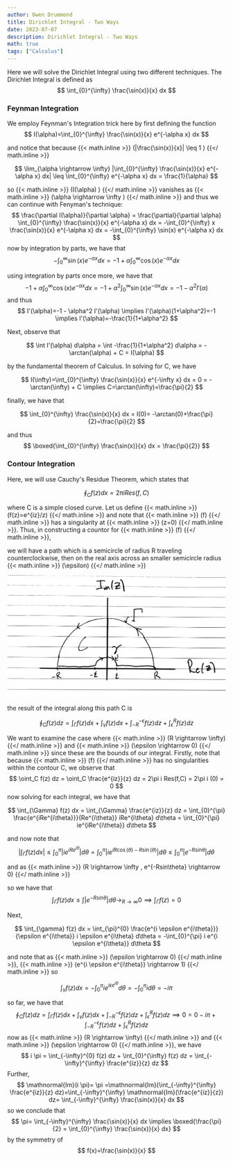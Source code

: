 ```yaml
---
author: Owen Drummond
title: Dirichlet Integral - Two Ways
date: 2023-07-07
description: Dirichlet Integral - Two Ways
math: true
tags: ["Calculus"]
---
```


Here we will solve the Dirichlet Integral using two different techniques. The Dirichlet Integral is defined as
$$
\int_{0}^{\infty} \frac{\sin(x)}{x} dx
$$

<!--more-->

### Feynman Integration

We employ Feynman's Integration trick here by first defining the function
$$
I(\alpha)=\int_{0}^{\infty} \frac{\sin(x)}{x} e^{-\alpha x} dx
$$

and notice that because 
{{< math.inline >}}
\(|\frac{\sin(x)}{x}| \leq 1 \)
{{</ math.inline >}} 

$$
\lim_{\alpha \rightarrow \infty} |\int_{0}^{\infty} \frac{\sin(x)}{x} e^{-\alpha x} dx| \leq \int_{0}^{\infty} e^{-\alpha x} dx = \frac{1}{\alpha}
$$

so 
{{< math.inline >}}
\(I(\alpha) \)
{{</ math.inline >}} 
vanishes as 
{{< math.inline >}}
\(\alpha \rightarrow \infty \)
{{</ math.inline >}} 
and thus we can continue with Fenyman's technique:
$$
\frac{\partial I(\alpha)}{\partial \alpha} = \frac{\partial}{\partial \alpha} \int_{0}^{\infty} \frac{\sin(x)}{x} e^{-\alpha x} dx = -\int_{0}^{\infty} x \frac{\sin(x)}{x} e^{-\alpha x} dx = -\int_{0}^{\infty} \sin(x) e^{-\alpha x} dx
$$
now by integration by parts, we have that
$$
-\int_{0}^{\infty} \sin(x) e^{-\alpha x} dx = -1+\alpha \int_{0}^{\infty} \cos(x) e^{-\alpha x} dx
$$

using integration by parts once more, we have that 
$$
-1+\alpha \int_{0}^{\infty} \cos(x) e^{-\alpha x} dx= -1+\alpha^2 \int_{0}^{\infty} \sin(x) e^{-\alpha x} dx = -1 - \alpha^2 I'(\alpha)
$$
and thus
$$
I'(\alpha)=-1 - \alpha^2 I'(\alpha) \implies I'(\alpha)(1+\alpha^2)=-1 \implies I'(\alpha)=-\frac{1}{1+\alpha^2}
$$

Next, observe that 

$$
\int I'(\alpha) d\alpha = \int -\frac{1}{1+\alpha^2} d\alpha = -\arctan(\alpha) + C = I(\alpha) 
$$

by the fundamental theorem of Calculus. In solving for C, we have

$$
I(\infty)=\int_{0}^{\infty} \frac{\sin(x)}{x} e^{-\infty x} dx = 0 = -\arctan(\infty) + C \implies C=\arctan(\infty)=\frac{\pi}{2}
$$

finally, we have that

$$
\int_{0}^{\infty} \frac{\sin(x)}{x} dx = I(0)= -\arctan(0)+\frac{\pi}{2}=\frac{\pi}{2}
$$

and thus
$$
\boxed{\int_{0}^{\infty} \frac{\sin(x)}{x} dx = \frac{\pi}{2}}
$$

### Contour Integration

Here, we will use Cauchy's Residue Theorem, which states that 

$$
\oint_{C} f(z) dx = 2\pi i Res(f,C)
$$

where C is a simple closed curve. Let us define
{{< math.inline >}}
\(f(z)=e^{iz}/z\)
{{</ math.inline >}}
and note that 
{{< math.inline >}}
\(f\)
{{</ math.inline >}}
has a singularity at 
{{< math.inline >}}
\(z=0\)
{{</ math.inline >}}.
Thus, in constructing a countor for 
{{< math.inline >}}
\(f\)
{{</ math.inline >}},

we will have a path which is a semicircle of radius R traveling counterclockwise, then on the real axis across an smaller semicircle radius 
{{< math.inline >}}
\(\epsilon\)
{{</ math.inline >}}

![Contour](IMG_1442.svg)

the result of the integral along this path C is 

$$
\oint_C f(z) dz = \int_{\Gamma} f(z) dx + \int_{\gamma} f(z) dx + \int_{-R}^{-\epsilon} f(z) dz + \int_{\epsilon}^{R} f(z) dz
$$

We want to examine the case where
{{< math.inline >}}
\(R \rightarrow \infty\)
{{</ math.inline >}}
and 
{{< math.inline >}}
\(\epsilon \rightarrow 0\)
{{</ math.inline >}} since these are the bounds of our integral.
Firstly, note that because 
{{< math.inline >}}
\(f\)
{{</ math.inline >}}
has no singularities within the contour C, we observe that
$$
\oint_C f(z) dz = \oint_C \frac{e^{iz}}{z} dz = 2\pi i Res(f,C) = 2\pi i (0) = 0
$$
now solving for each integral, we have that

$$
\int_{\Gamma} f(z) dx = \int_{\Gamma} \frac{e^{iz}}{z} dz = \int_{0}^{\pi} \frac{e^{iRe^{i\theta}}}{Re^{i\theta}} iRe^{i\theta} d\theta = \int_{0}^{\pi} ie^{iRe^{i\theta}} d\theta 
$$

and now note that 
$$
|\int_{\Gamma} f(z) dx| \leq \int_{0}^{\pi} |ie^{iRe^{i\theta}}| d\theta =  \int_{0}^{\pi} |ie^{iR\cos(\theta)-R\sin(\theta)}| d\theta \leq \int_{0}^{\pi} |e^{-Rsin\theta}| d\theta 
$$

and as 
{{< math.inline >}}
\(R \rightarrow \infty , e^{-Rsin\theta} \rightarrow 0\)
{{</ math.inline >}}

so we have that 
$$
\int_{\Gamma} f(z) dx \leq \int |e^{-Rsin\theta}| d\theta \rightarrow_{R \rightarrow \infty} 0 \implies \int_{\Gamma} f(z) = 0
$$

Next,

$$
\int_{\gamma} f(z) dx = \int_{\pi}^{0} \frac{e^{i \epsilon e^{i\theta}}}{\epsilon e^{i\theta}} i \epsilon e^{i\theta} d\theta = -\int_{0}^{\pi} i e^{i \epsilon e^{i\theta}} d\theta
$$ 

and note that as 
{{< math.inline >}}
\(\epsilon \rightarrow 0\)
{{</ math.inline >}},
{{< math.inline >}}
\(e^{i \epsilon e^{i\theta}} \rightarrow 1\)
{{</ math.inline >}}
so

$$
\int_{\gamma} f(z) dx = -\int_{0}^{\pi} i e^{i \epsilon e^{i\theta}} d\theta = -\int_{0}^{\pi} i d\theta = -i \pi
$$

so far, we have that
$$
\oint_C f(z) dz = \int_{\Gamma} f(z) dx + \int_{\gamma} f(z) dx + \int_{-R}^{-\epsilon} f(z) dz + \int_{\epsilon}^{R} f(z) dz \implies
0=0-i \pi + \int_{-R}^{-\epsilon} f(z) dz + \int_{\epsilon}^{R} f(z) dz 
$$
now as
{{< math.inline >}}
\(R \rightarrow \infty\)
{{</ math.inline >}}
and 
{{< math.inline >}}
\(\epsilon \rightarrow 0\)
{{</ math.inline >}},
we have
$$
i \pi = \int_{-\infty}^{0} f(z) dz + \int_{0}^{\infty} f(z) dz = \int_{-\infty}^{\infty} \frac{e^{iz}}{z} dz
$$
Further,
$$
\mathnormal{Im}(i \pi)= \pi =\mathnormal{Im}(\int_{-\infty}^{\infty} \frac{e^{iz}}{z} dz)=\int_{-\infty}^{\infty} \mathnormal{Im}(\frac{e^{iz}}{z}) dz= \int_{-\infty}^{\infty} \frac{\sin(x)}{x} dx
$$
so we conclude that 
$$
\pi= \int_{-\infty}^{\infty} \frac{\sin(x)}{x} dx \implies \boxed{\frac{\pi}{2} = \int_{0}^{\infty} \frac{\sin(x)}{x} dx}
$$
by the symmetry of 
$$
f(x)=\frac{\sin(x)}{x}
$$